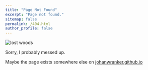 ```yaml
---
title: "Page Not Found"
excerpt: "Page not found."
sitemap: false
permalink: /404.html
author_profile: false
---
```

![lost woods](../assets/images/track_in_wood.jpg)

Sorry, I probably messed up.  

Maybe the page exists somewhere else on [johanwranker.github.io](https://johanwranker.github.io)
